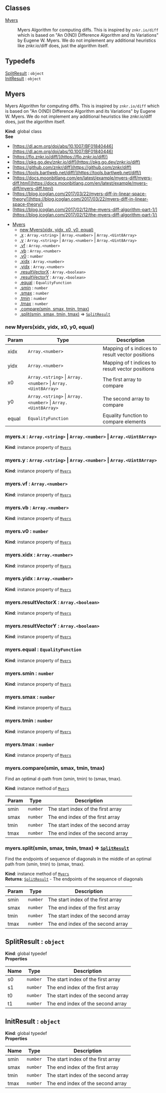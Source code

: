 ## Classes

<dl>
<dt><a href="#Myers">Myers</a></dt>
<dd><p>Myers Algorithm for computing diffs.
This is inspired by <code>znkr.io/diff</code> which is based on &quot;An O(ND) Difference Algorithm and its Variations&quot; by Eugene W. Myers.
We do not implement any additional heuristics like znkr.io/diff does, just the algorithm itself.</p>
</dd>
</dl>

## Typedefs

<dl>
<dt><a href="#SplitResult">SplitResult</a> : <code>object</code></dt>
<dd></dd>
<dt><a href="#InitResult">InitResult</a> : <code>object</code></dt>
<dd></dd>
</dl>

<a name="Myers"></a>

## Myers
Myers Algorithm for computing diffs.
This is inspired by `znkr.io/diff` which is based on "An O(ND) Difference Algorithm and its Variations" by Eugene W. Myers.
We do not implement any additional heuristics like znkr.io/diff does, just the algorithm itself.

**Kind**: global class  
**See**

- [https://dl.acm.org/doi/abs/10.1007/BF01840446](https://dl.acm.org/doi/abs/10.1007/BF01840446)
- [https://flo.znkr.io/diff/](https://flo.znkr.io/diff/)
- [https://pkg.go.dev/znkr.io/diff](https://pkg.go.dev/znkr.io/diff)
- [https://github.com/znkr/diff](https://github.com/znkr/diff)
- [https://tools.bartlweb.net/diff/](https://tools.bartlweb.net/diff/)
- [https://docs.moonbitlang.com/en/latest/example/myers-diff/myers-diff.html](https://docs.moonbitlang.com/en/latest/example/myers-diff/myers-diff.html)
- [https://blog.jcoglan.com/2017/03/22/myers-diff-in-linear-space-theory/](https://blog.jcoglan.com/2017/03/22/myers-diff-in-linear-space-theory/)
- [https://blog.jcoglan.com/2017/02/12/the-myers-diff-algorithm-part-1/](https://blog.jcoglan.com/2017/02/12/the-myers-diff-algorithm-part-1/)


* [Myers](#Myers)
    * [new Myers(xidx, yidx, x0, y0, equal)](#new_Myers_new)
    * [.x](#Myers+x) : <code>Array.&lt;string&gt;</code> \| <code>Array.&lt;number&gt;</code> \| <code>Array.&lt;Uint8Array&gt;</code>
    * [.y](#Myers+y) : <code>Array.&lt;string&gt;</code> \| <code>Array.&lt;number&gt;</code> \| <code>Array.&lt;Uint8Array&gt;</code>
    * [.vf](#Myers+vf) : <code>Array.&lt;number&gt;</code>
    * [.vb](#Myers+vb) : <code>Array.&lt;number&gt;</code>
    * [.v0](#Myers+v0) : <code>number</code>
    * [.xidx](#Myers+xidx) : <code>Array.&lt;number&gt;</code>
    * [.yidx](#Myers+yidx) : <code>Array.&lt;number&gt;</code>
    * [.resultVectorX](#Myers+resultVectorX) : <code>Array.&lt;boolean&gt;</code>
    * [.resultVectorY](#Myers+resultVectorY) : <code>Array.&lt;boolean&gt;</code>
    * [.equal](#Myers+equal) : <code>EqualityFunction</code>
    * [.smin](#Myers+smin) : <code>number</code>
    * [.smax](#Myers+smax) : <code>number</code>
    * [.tmin](#Myers+tmin) : <code>number</code>
    * [.tmax](#Myers+tmax) : <code>number</code>
    * [.compare(smin, smax, tmin, tmax)](#Myers+compare)
    * [.split(smin, smax, tmin, tmax)](#Myers+split) ⇒ [<code>SplitResult</code>](#SplitResult)

<a name="new_Myers_new"></a>

### new Myers(xidx, yidx, x0, y0, equal)

| Param | Type | Description |
| --- | --- | --- |
| xidx | <code>Array.&lt;number&gt;</code> | Mapping of s indices to result vector positions |
| yidx | <code>Array.&lt;number&gt;</code> | Mapping of t indices to result vector positions |
| x0 | <code>Array.&lt;string&gt;</code> \| <code>Array.&lt;number&gt;</code> \| <code>Array.&lt;Uint8Array&gt;</code> | The first array to compare |
| y0 | <code>Array.&lt;string&gt;</code> \| <code>Array.&lt;number&gt;</code> \| <code>Array.&lt;Uint8Array&gt;</code> | The second array to compare |
| equal | <code>EqualityFunction</code> | Equality function to compare elements |

<a name="Myers+x"></a>

### myers.x : <code>Array.&lt;string&gt;</code> \| <code>Array.&lt;number&gt;</code> \| <code>Array.&lt;Uint8Array&gt;</code>
**Kind**: instance property of [<code>Myers</code>](#Myers)  
<a name="Myers+y"></a>

### myers.y : <code>Array.&lt;string&gt;</code> \| <code>Array.&lt;number&gt;</code> \| <code>Array.&lt;Uint8Array&gt;</code>
**Kind**: instance property of [<code>Myers</code>](#Myers)  
<a name="Myers+vf"></a>

### myers.vf : <code>Array.&lt;number&gt;</code>
**Kind**: instance property of [<code>Myers</code>](#Myers)  
<a name="Myers+vb"></a>

### myers.vb : <code>Array.&lt;number&gt;</code>
**Kind**: instance property of [<code>Myers</code>](#Myers)  
<a name="Myers+v0"></a>

### myers.v0 : <code>number</code>
**Kind**: instance property of [<code>Myers</code>](#Myers)  
<a name="Myers+xidx"></a>

### myers.xidx : <code>Array.&lt;number&gt;</code>
**Kind**: instance property of [<code>Myers</code>](#Myers)  
<a name="Myers+yidx"></a>

### myers.yidx : <code>Array.&lt;number&gt;</code>
**Kind**: instance property of [<code>Myers</code>](#Myers)  
<a name="Myers+resultVectorX"></a>

### myers.resultVectorX : <code>Array.&lt;boolean&gt;</code>
**Kind**: instance property of [<code>Myers</code>](#Myers)  
<a name="Myers+resultVectorY"></a>

### myers.resultVectorY : <code>Array.&lt;boolean&gt;</code>
**Kind**: instance property of [<code>Myers</code>](#Myers)  
<a name="Myers+equal"></a>

### myers.equal : <code>EqualityFunction</code>
**Kind**: instance property of [<code>Myers</code>](#Myers)  
<a name="Myers+smin"></a>

### myers.smin : <code>number</code>
**Kind**: instance property of [<code>Myers</code>](#Myers)  
<a name="Myers+smax"></a>

### myers.smax : <code>number</code>
**Kind**: instance property of [<code>Myers</code>](#Myers)  
<a name="Myers+tmin"></a>

### myers.tmin : <code>number</code>
**Kind**: instance property of [<code>Myers</code>](#Myers)  
<a name="Myers+tmax"></a>

### myers.tmax : <code>number</code>
**Kind**: instance property of [<code>Myers</code>](#Myers)  
<a name="Myers+compare"></a>

### myers.compare(smin, smax, tmin, tmax)
Find an optimal d-path from (smin, tmin) to (smax, tmax).

**Kind**: instance method of [<code>Myers</code>](#Myers)  

| Param | Type | Description |
| --- | --- | --- |
| smin | <code>number</code> | The start index of the first array |
| smax | <code>number</code> | The end index of the first array |
| tmin | <code>number</code> | The start index of the second array |
| tmax | <code>number</code> | The end index of the second array |

<a name="Myers+split"></a>

### myers.split(smin, smax, tmin, tmax) ⇒ [<code>SplitResult</code>](#SplitResult)
Find the endpoints of sequence of diagonals in the middle of an optimal path from (smin, tmin) to (smax, tmax).

**Kind**: instance method of [<code>Myers</code>](#Myers)  
**Returns**: [<code>SplitResult</code>](#SplitResult) - The endpoints of the sequence of diagonals  

| Param | Type | Description |
| --- | --- | --- |
| smin | <code>number</code> | The start index of the first array |
| smax | <code>number</code> | The end index of the first array |
| tmin | <code>number</code> | The start index of the second array |
| tmax | <code>number</code> | The end index of the second array |

<a name="SplitResult"></a>

## SplitResult : <code>object</code>
**Kind**: global typedef  
**Properties**

| Name | Type | Description |
| --- | --- | --- |
| s0 | <code>number</code> | The start index of the first array |
| s1 | <code>number</code> | The end index of the first array |
| t0 | <code>number</code> | The start index of the second array |
| t1 | <code>number</code> | The end index of the second array |

<a name="InitResult"></a>

## InitResult : <code>object</code>
**Kind**: global typedef  
**Properties**

| Name | Type | Description |
| --- | --- | --- |
| smin | <code>number</code> | The start index of the first array |
| smax | <code>number</code> | The end index of the first array |
| tmin | <code>number</code> | The start index of the second array |
| tmax | <code>number</code> | The end index of the second array |

